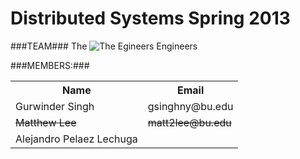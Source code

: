 # Distributed Systems Spring 2013 #


###TEAM###
The 
![The Egineers](http://i.imgur.com/eh6yF3T.jpg) Engineers

###MEMBERS:###

<table>
  <tr>
    <th>Name</th><th>Email</th>
  </tr>
  <tr>
    <td>Gurwinder Singh</td><td>gsinghny@bu.edu</td>
  </tr>
  <tr>
    <td><del>Matthew Lee</del></td><td><del>matt2lee@bu.edu</del></td>
  </tr>
  <tr>
    <td>Alejandro Pelaez Lechuga</td>
  </tr>
</table>
